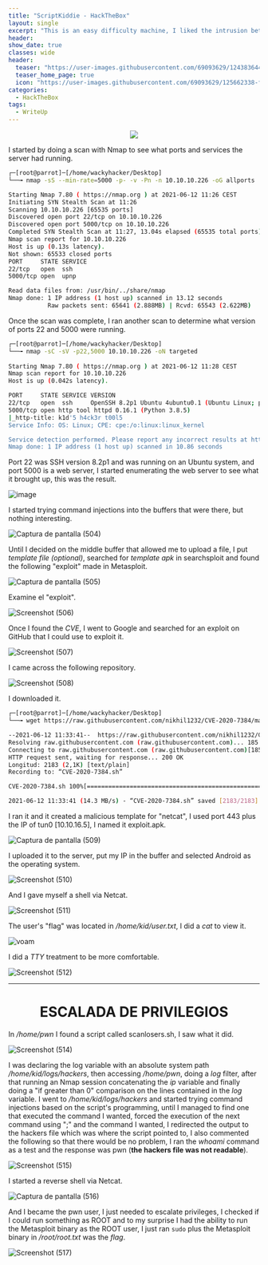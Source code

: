 ```yaml
---
title: "ScriptKiddie - HackTheBox"
layout: single
excerpt: "This is an easy difficulty machine, I liked the intrusion better, for its intrusion I took advantage of a file upload field, I used a script that created the malicious template, I uploaded it, I listened with netcat and gained a Shell. For privilege escalation I used the sudo -ly command and like all users it allowed me to execute the Metasploit binary."
header:
show_date: true
classes: wide
header:
  teaser: "https://user-images.githubusercontent.com/69093629/124383644-d2531a00-dccd-11eb-9c08-fca9e5557500.png"
  teaser_home_page: true
  icon: "https://user-images.githubusercontent.com/69093629/125662338-fd8b3b19-3a48-4fb0-b07c-86c047265082.png"
categories:
  - HackTheBox
tags:
  - WriteUp
---
```


<p align="center">
<img src="https://user-images.githubusercontent.com/69093629/124676571-10fbf680-debf-11eb-975d-7e2aa7e95deb.png">
</p>

I started by doing a scan with Nmap to see what ports and services the server had running.

```bash
┌─[root@parrot]─[/home/wackyhacker/Desktop]
└──╼ nmap -sS --min-rate=5000 -p- -v -Pn -n 10.10.10.226 -oG allports

Starting Nmap 7.80 ( https://nmap.org ) at 2021-06-12 11:26 CEST
Initiating SYN Stealth Scan at 11:26
Scanning 10.10.10.226 [65535 ports]
Discovered open port 22/tcp on 10.10.10.226
Discovered open port 5000/tcp on 10.10.10.226
Completed SYN Stealth Scan at 11:27, 13.04s elapsed (65535 total ports)
Nmap scan report for 10.10.10.226
Host is up (0.13s latency).
Not shown: 65533 closed ports
PORT     STATE SERVICE
22/tcp   open  ssh
5000/tcp open  upnp

Read data files from: /usr/bin/../share/nmap
Nmap done: 1 IP address (1 host up) scanned in 13.12 seconds
           Raw packets sent: 65641 (2.888MB) | Rcvd: 65543 (2.622MB)
``` 

Once the scan was complete, I ran another scan to determine what version of ports 22 and 5000 were running.

```bash
┌─[root@parrot]─[/home/wackyhacker/Desktop]
└──╼ nmap -sC -sV -p22,5000 10.10.10.226 -oN targeted      
 
Starting Nmap 7.80 ( https://nmap.org ) at 2021-06-12 11:28 CEST
Nmap scan report for 10.10.10.226
Host is up (0.042s latency).

PORT     STATE SERVICE VERSION
22/tcp   open  ssh     OpenSSH 8.2p1 Ubuntu 4ubuntu0.1 (Ubuntu Linux; protocol 2.0)
5000/tcp open http tool httpd 0.16.1 (Python 3.8.5)
|_http-title: k1d'5 h4ck3r t00l5
Service Info: OS: Linux; CPE: cpe:/o:linux:linux_kernel

Service detection performed. Please report any incorrect results at https://nmap.org/submit/ .
Nmap done: 1 IP address (1 host up) scanned in 10.86 seconds
```

Port 22 was SSH version 8.2p1 and was running on an Ubuntu system, and port 5000 is a web server, I started enumerating the web server to see what it brought up, this was the result.

![image](https://user-images.githubusercontent.com/69093629/121775004-59a4e600-cb85-11eb-9afe-09c9d5ac8f02.png)

I started trying command injections into the buffers that were there, but nothing interesting.

![Captura de pantalla (504)](https://user-images.githubusercontent.com/69093629/121785032-b9b48000-cbb7-11eb-8f0e-93e43ebdad7f.png)

Until I decided on the middle buffer that allowed me to upload a file, I put *template file (optional)*, searched for *template apk* in searchsploit and found the following "exploit" made in Metasploit.

![Captura de pantalla (505)](https://user-images.githubusercontent.com/69093629/121785124-40695d00-cbb8-11eb-85b2-e1cafd29153c.png)

Examine el "exploit".

![Screenshot (506)](https://user-images.githubusercontent.com/69093629/121785156-74dd1900-cbb8-11eb-82f1-04c1de91f090.png)

Once I found the *CVE*, I went to Google and searched for an exploit on GitHub that I could use to exploit it.

![Screenshot (507)](https://user-images.githubusercontent.com/69093629/121785296-4e6bad80-cbb9-11eb-9238-b74e9516e303.png)

I came across the following repository.

![Screenshot (508)](https://user-images.githubusercontent.com/69093629/121785321-73f8b700-cbb9-11eb-94d3-71db240ad95e.png)

I downloaded it.

```bash
┌─[root@parrot]─[/home/wackyhacker/Desktop]
└──╼ wget https://raw.githubusercontent.com/nikhil1232/CVE-2020-7384/main/CVE-2020-7384.sh

--2021-06-12 11:33:41--  https://raw.githubusercontent.com/nikhil1232/CVE-2020-7384/main/CVE-2020-7384.sh
Resolving raw.githubusercontent.com (raw.githubusercontent.com)... 185.199.109.133, 185.199.110.133, 185.199.111.133, ...
Connecting to raw.githubusercontent.com (raw.githubusercontent.com)[185.199.109.133]:443... connected.
HTTP request sent, waiting for response... 200 OK
Longitud: 2183 (2,1K) [text/plain]
Recording to: “CVE-2020-7384.sh”

CVE-2020-7384.sh 100%[================================================================ ===================================================== ==========>] 2.13K --.-KB/s at 0s      

2021-06-12 11:33:41 (14.3 MB/s) - “CVE-2020-7384.sh” saved [2183/2183]
```

I ran it and it created a malicious template for "netcat", I used port 443 plus the IP of tun0 [10.10.16.5], I named it exploit.apk.

![Captura de pantalla (509)](https://user-images.githubusercontent.com/69093629/121785375-cb972280-cbb9-11eb-9c09-18928d027278.png)

I uploaded it to the server, put my IP in the buffer and selected Android as the operating system.

![Screenshot (510)](https://user-images.githubusercontent.com/69093629/121785521-7c052680-cbba-11eb-9432-d6ef1b19c50f.png)

And I gave myself a shell via Netcat.

![Screenshot (511)](https://user-images.githubusercontent.com/69093629/121785549-b7075a00-cbba-11eb-80f7-cc9eef28fa74.png)

The user's "flag" was located in */home/kid/user.txt*, I did a *cat* to view it.

![voam](https://user-images.githubusercontent.com/69093629/121785702-9e4b7400-cbbb-11eb-994e-8d7dd9b58e3c.jpg)

I did a *TTY* treatment to be more comfortable.

![Screenshot (512)](https://user-images.githubusercontent.com/69093629/121785592-f46be780-cbba-11eb-9a75-303212eb5eb1.png)

<hr>
<h1 align="center"><b>ESCALADA DE PRIVILEGIOS</b></h1>

In */home/pwn* I found a script called scanlosers.sh, I saw what it did.

![Screenshot (514)](https://user-images.githubusercontent.com/69093629/121785788-203b9d00-cbbc-11eb-8c35-9088ee75e64f.png)

I was declaring the log variable with an absolute system path */home/kid/logs/hackers*, then accessing */home/pwn*, doing a *log* filter, after that running an Nmap session concatenating the *ip* variable and finally doing a "if greater than 0" comparison on the lines contained in the *log* variable.
I went to */home/kid/logs/hackers* and started trying command injections based on the script's programming, until I managed to find one that executed the command I wanted, forced the execution of the next command using ";" and the command I wanted, I redirected the output to the hackers file which was where the script pointed to, I also commented the following so that there would be no problem, I ran the *whoami* command as a test and the response was pwn (**the hackers file was not readable**).

![Screenshot (515)](https://user-images.githubusercontent.com/69093629/121786129-419d8880-cbbe-11eb-8da4-584cfb15c165.png)

I started a reverse shell via Netcat.

![Captura de pantalla (516)](https://user-images.githubusercontent.com/69093629/121786245-e7e98e00-cbbe-11eb-977d-a96dc36a99a3.png)

And I became the pwn user, I just needed to escalate privileges, I checked if I could run something as ROOT and to my surprise I had the ability to run the Metasploit binary as the ROOT user, I just ran ```sudo``` plus the Metasploit binary in */root/root.txt* was the *flag*.

![Screenshot (517)](https://user-images.githubusercontent.com/69093629/121786348-9e4d7300-cbbf-11eb-9bd3-f036886b4e55.jpg)


